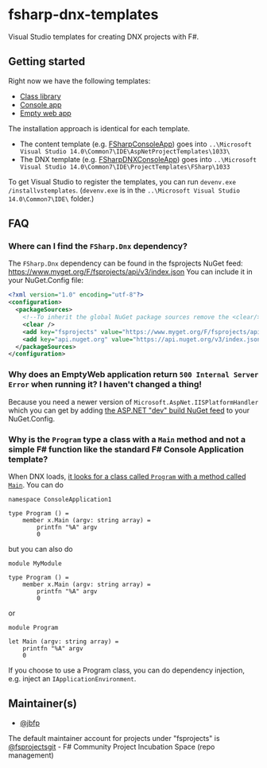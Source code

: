 # fsharp-dnx-templates
Visual Studio templates for creating DNX projects with F#.

## Getting started
Right now we have the following templates:
* [Class library](https://github.com/fsprojects/fsharp-dnx-templates/tree/template-pair-folders/src/ClassLibrary)
* [Console app](https://github.com/fsprojects/fsharp-dnx-templates/tree/template-pair-folders/src/ConsoleApp)
* [Empty web app](https://github.com/fsprojects/fsharp-dnx-templates/tree/template-pair-folders/src/EmptyWeb)

The installation approach is identical for each template.
* The content template (e.g. [FSharpConsoleApp](https://github.com/fsprojects/fsharp-dnx-templates/tree/template-pair-folders/src/ConsoleApp)) goes into `..\Microsoft Visual Studio 14.0\Common7\IDE\AspNetProjectTemplates\1033\`
* The DNX template (e.g. [FSharpDNXConsoleApp](https://github.com/jbfp/fsharp-dnx-templates/tree/master/src/FSharpDNXConsoleApp)) goes into `..\Microsoft Visual Studio 14.0\Common7\IDE\ProjectTemplates\FSharp\1033`

To get Visual Studio to register the templates, you can run `devenv.exe /installvstemplates`. (`devenv.exe` is in the `..\Microsoft Visual Studio 14.0\Common7\IDE\` folder.)

## FAQ
### Where can I find the `FSharp.Dnx` dependency?
The `FSharp.Dnx` dependency can be found in the fsprojects NuGet feed: https://www.myget.org/F/fsprojects/api/v3/index.json
You can include it in your NuGet.Config file:
```xml
<?xml version="1.0" encoding="utf-8"?>
<configuration>
  <packageSources>
    <!--To inherit the global NuGet package sources remove the <clear/> line below -->
    <clear />
    <add key="fsprojects" value="https://www.myget.org/F/fsprojects/api/v3/index.json" />
    <add key="api.nuget.org" value="https://api.nuget.org/v3/index.json" />
  </packageSources>
</configuration>
```

### Why does an EmptyWeb application return `500 Internal Server Error` when running it? I haven't changed a thing!
Because you need a newer version of `Microsoft.AspNet.IISPlatformHandler` which you can get by adding [the ASP.NET "dev" build NuGet feed](https://www.myget.org/F/aspnetvnext/api/v3/index.json) to your NuGet.Config.

### Why is the `Program` type a class with a `Main` method and not a simple F# function like the standard F# Console Application template?
When DNX loads, [it looks for a class called `Program` with a method called `Main`](https://github.com/aspnet/dnx/blob/7ac7929aa575e17b3c271e4a7a0c164418de0395/src/Microsoft.Dnx.Runtime.Sources/Impl/EntryPointExecutor.cs#L70-L111).
You can do
```F#
namespace ConsoleApplication1

type Program () =
    member x.Main (argv: string array) =
        printfn "%A" argv
        0
```
but you can also do
```F#
module MyModule

type Program () =
    member x.Main (argv: string array) =
        printfn "%A" argv
        0
```
or
```F#
module Program

let Main (argv: string array) =
    printfn "%A" argv
    0
```
If you choose to use a Program class, you can do dependency injection, e.g. inject an `IApplicationEnvironment`.

## Maintainer(s)
* [@jbfp](https://github.com/jbfp)

The default maintainer account for projects under "fsprojects" is [@fsprojectsgit](https://github.com/fsprojectsgit) - F# Community Project Incubation Space (repo management)
